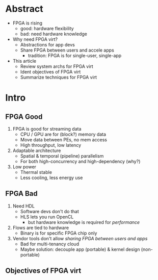 # Abstract

- FPGA is rising
  - good: hardware flexibility
  - bad: need hardware knowledge
- Why need FPGA virt?
  - Abstractions for app devs
  - Share FPGA between users and accele apps
    - tradition: FPGA is for single-user, single-app
- This article
  - Review system archs for FPGA virt
  - Ident objectives of FPGA virt
  - Summarize techniques for FPGA virt

# Intro

## FPGA Good

1. FPGA is good for streaming data
   - CPU / GPU are for (block?) memory data
   - Move data between PEs, no mem access
   - High throughput, low latency
2. Adaptable architecture
   - Spatial & temporal (pipeline) parallelism
   - For both high-concurrency and high-dependency (why?)
3. Low power
   - Thermal stable
   - Less cooling, less energy use

## FPGA Bad

1. Need HDL
   - Software devs don't do that
   - HLS lets you run OpenCL
     - but hardware knowledge is required for *performance*
2. Flows are tied to hardware
   - Binary is for specific FPGA chip only
3. Vendor tools don't allow *sharing FPGA between users and apps*
   - Bad for multi-tenancy cloud
   - Maybe solution: decouple app (portable) & kernel design (non-portable)

## Objectives of FPGA virt
